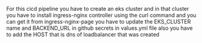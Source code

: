 For this cicd pipeline you have to create an eks cluster and in that cluster you have to install ingress-nginx controller 
using the curl command and you can get it from ingress-nginx-page
you have to update the EKS_CLUSTER name and BACKEND_URL in github secrets
in values.yml file also you have to add the HOST that is dns of loadbalancer that was created    
